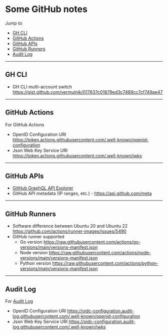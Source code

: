 # Some GitHub notes

Jump to
- [GH CLI](#gh-cli)
- [GitHub Actions](#github-actions)
- [GitHub APIs](#github-apis)
- [GitHub Runners](#github-runners)
- [Audit Log](#audit-log)

---
## GH CLI

- GH CLI multi-account switch https://gist.github.com/yermulnik/017837c01879ed3c7489cc7cf749ae47


---
## GitHub Actions

For GitHub Actions
- OpenID Configuration URI https://token.actions.githubusercontent.com/.well-known/openid-configuration
- Json Web Key Service URI https://token.actions.githubusercontent.com/.well-known/jwks


---
## GitHub APIs

- [GitHub GraphQL API Explorer](https://docs.github.com/en/enterprise-cloud@latest/graphql/overview/explorer)
- GitHub API metadata (IP ranges, etc.) - https://api.github.com/meta


---
## GitHub Runners
- Software difference between Ubuntu 20 and Ubuntu 22  https://github.com/actions/runner-images/issues/5490
- GitHub runner supported
    - Go version https://raw.githubusercontent.com/actions/go-versions/main/versions-manifest.json
    - Node version https://raw.githubusercontent.com/actions/node-versions/main/versions-manifest.json
    - Python version https://raw.githubusercontent.com/actions/python-versions/main/versions-manifest.json


---
## Audit Log

For [Audit Log](https://docs.github.com/en/enterprise-cloud@latest/admin/monitoring-activity-in-your-enterprise/reviewing-audit-logs-for-your-enterprise/streaming-the-audit-log-for-your-enterprise#setting-up-streaming-to-s3-with-openid-connect)
- OpenID Configuration URI https://oidc-configuration.audit-log.githubusercontent.com/.well-known/openid-configuration
- Json Web Key Service URI https://oidc-configuration.audit-log.githubusercontent.com/.well-known/jwks
